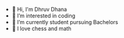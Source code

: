 - 👋 Hi, I'm Dhruv Dhana
- 👀 I’m interested in coding
- 🌱 I’m currently student pursuing Bachelors
- 💞️ I love chess and math

